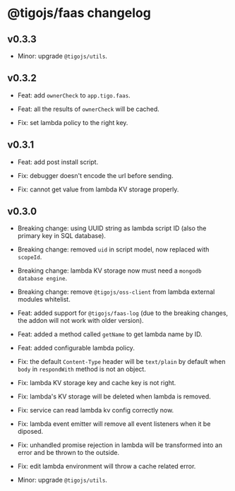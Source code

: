 # @tigojs/faas changelog

## v0.3.3

- Minor: upgrade `@tigojs/utils`.

## v0.3.2

- Feat: add `ownerCheck` to `app.tigo.faas`.

- Feat: all the results of `ownerCheck` will be cached.

- Fix: set lambda policy to the right key.

## v0.3.1

- Feat: add post install script.

- Fix: debugger doesn't encode the url before sending.

- Fix: cannot get value from lambda KV storage properly.

## v0.3.0

- Breaking change: using UUID string as lambda script ID (also the primary key in SQL database).

- Breaking change: removed `uid` in script model, now replaced with `scopeId`.

- Breaking change: lambda KV storage now must need a `mongodb database engine`.

- Breaking change: remove `@tigojs/oss-client` from lambda external modules whitelist.

- Feat: added support for `@tigojs/faas-log` (due to the breaking changes, the addon will not work with older version).

- Feat: added a method called `getName` to get lambda name by ID.

- Feat: added configurable lambda policy.

- Fix: the default `Content-Type` header will be `text/plain` by default when `body` in `respondWith` method is not an object.

- Fix: lambda KV storage key and cache key is not right.

- Fix: lambda's KV storage will be deleted when lambda is removed.

- Fix: service can read lambda kv config correctly now.

- Fix: lambda event emitter will remove all event listeners when it be diposed.

- Fix: unhandled promise rejection in lambda will be transformed into an error and be thrown to the outside.

- Fix: edit lambda environment will throw a cache related error.

- Minor: upgrade `@tigojs/utils`.
